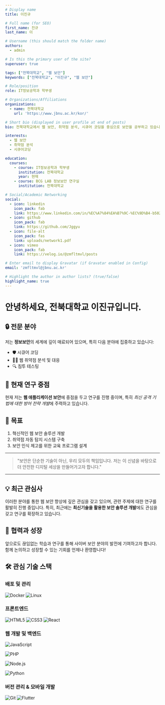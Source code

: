 ```yaml
---
# Display name
title: 이진규

# Full name (for SEO)
first_name: 진규
last_name: 이

# Username (this should match the folder name)
authors:
  - admin

# Is this the primary user of the site?
superuser: true

tags: ["전북대학교", "웹 보안"]
keywords: ["전북대학교", "이진규", "웹 보안"]

# Role/position
role: IT정보공학과 학부생

# Organizations/Affiliations
organizations:
  - name: 전북대학교
    url: 'https://www.jbnu.ac.kr/kor/'

# Short bio (displayed in user profile at end of posts)
bio: 전북대학교에서 웹 보안, 취약점 분석, 시큐어 코딩을 중심으로 보안을 공부하고 있습니다.

interests:
  - 웹 보안
  - 취약점 분석
  - 시큐어코딩

education:
  courses:
    - course: IT정보공학과 학부생
      institution: 전북대학교
      year: 현재
    - course: BCG LAB 정보보안 연구실
      institution: 전북대학교

# Social/Academic Networking
social:
  - icon: linkedin
    icon_pack: fab
    link: https://www.linkedin.com/in/%EC%A7%84%EA%B7%9C-%EC%9D%B4-b5027b331/
  - icon: github
    icon_pack: fab
    link: https://github.com/Jggyu
  - icon: file-alt
    icon_pack: fas
    link: uploads/network1.pdf
  - icon: vimeo
    icon_pack: fab
    link: https://velog.io/@zmfltmvl/posts

# Enter email to display Gravatar (if Gravatar enabled in Config)
email: 'zmfltmvl@jbnu.ac.kr'

# Highlight the author in author lists? (true/false)
highlight_name: true
---
```


# 안녕하세요, 전북대학교 이진규입니다.

## 🔒 전문 분야

저는 **정보보안**의 세계에 깊이 매료되어 있으며, 특히 다음 분야에 집중하고 있습니다:

- 🛡️ 시큐어 코딩
- 🕵️‍♂️ 웹 취약점 분석 및 대응
- 🔍 침투 테스팅

## 🎯 현재 연구 중점

현재 저는 **웹 애플리케이션 보안**에 중점을 두고 연구를 진행 중이며, 특히 *최신 공격 기법에 대한 방어 전략 개발*에 주력하고 있습니다.

## 🚀 목표

1. 혁신적인 웹 보안 솔루션 개발
2. 취약점 자동 탐지 시스템 구축
3. 보안 인식 제고를 위한 교육 프로그램 설계

---

> "보안은 단순한 기술이 아닌, 우리 모두의 책임입니다. 저는 이 신념을 바탕으로 더 안전한 디지털 세상을 만들어가고자 합니다."

---

## 💡 최근 관심사

이러한 분야를 통한 웹 보안 향상에 깊은 관심을 갖고 있으며, 관련 주제에 대한 연구를 활발히 진행 중입니다. 특히, 최근에는 **최신기술을 활용한 보안 솔루션 개발**에도 관심을 갖고 연구를 확장하고 있습니다.

## 🤝 협력과 성장

앞으로도 끊임없는 학습과 연구를 통해 사이버 보안 분야의 발전에 기여하고자 합니다. 함께 논의하고 성장할 수 있는 기회를 언제나 환영합니다!

## 🛠 관심 기술 스택

### 배포 및 관리
![Docker](https://img.shields.io/badge/Docker-2496ED?style=for-the-badge&logo=docker&logoColor=white)
![Linux](https://img.shields.io/badge/Linux-FCC624?style=for-the-badge&logo=linux&logoColor=black)

### 프론트엔드
![HTML5](https://img.shields.io/badge/HTML5-E34F26?style=for-the-badge&logo=html5&logoColor=white)
![CSS3](https://img.shields.io/badge/CSS3-1572B6?style=for-the-badge&logo=css3&logoColor=white)
![React](https://img.shields.io/badge/React-20232A?style=for-the-badge&logo=react&logoColor=61DAFB)

### 웹 개발 및 백엔드
![JavaScript](https://img.shields.io/badge/JavaScript-F7DF1E?style=for-the-badge&logo=javascript&logoColor=black)

![PHP](https://img.shields.io/badge/PHP-777BB4?style=for-the-badge&logo=php&logoColor=white)

![Node.js](https://img.shields.io/badge/Node.js-339933?style=for-the-badge&logo=nodedotjs&logoColor=white)

![Python](https://img.shields.io/badge/Python-3776AB?style=for-the-badge&logo=python&logoColor=white)

### 버전 관리 & 모바일 개발
![Git](https://img.shields.io/badge/Git-F05032?style=for-the-badge&logo=git&logoColor=white)
![Flutter](https://img.shields.io/badge/Flutter-02569B?style=for-the-badge&logo=flutter&logoColor=white)